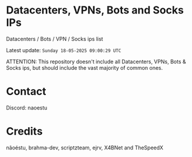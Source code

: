 # Datacenters, VPNs, Bots and Socks IPs
 
Datacenters / Bots / VPN / Socks ips list

Latest update: `Sunday 18-05-2025 09:00:29 UTC` 

ATTENTION: This repository doesn't include all Datacenters, VPNs, Bots & Socks ips, 
but should include the vast majority of common ones.

# Contact
Discord: naoestu

# Credits
nãoéstu, brahma-dev, scriptzteam, ejrv, X4BNet and TheSpeedX
